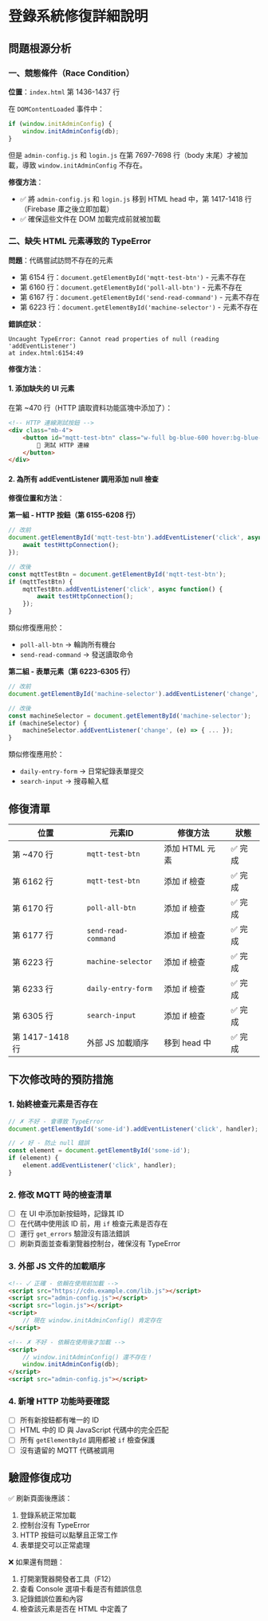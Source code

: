 # 登錄系統修復詳細說明

## 問題根源分析

### 一、競態條件（Race Condition）
**位置**：`index.html` 第 1436-1437 行

在 `DOMContentLoaded` 事件中：
```javascript
if (window.initAdminConfig) {
    window.initAdminConfig(db);
}
```

但是 `admin-config.js` 和 `login.js` 在第 7697-7698 行（body 末尾）才被加載，導致 `window.initAdminConfig` 不存在。

**修復方法**：
- ✅ 將 `admin-config.js` 和 `login.js` 移到 HTML head 中，第 1417-1418 行（Firebase 庫之後立即加載）
- ✅ 確保這些文件在 DOM 加載完成前就被加載

### 二、缺失 HTML 元素導致的 TypeError
**問題**：代碼嘗試訪問不存在的元素
- 第 6154 行：`document.getElementById('mqtt-test-btn')` - 元素不存在
- 第 6160 行：`document.getElementById('poll-all-btn')` - 元素不存在
- 第 6167 行：`document.getElementById('send-read-command')` - 元素不存在
- 第 6223 行：`document.getElementById('machine-selector')` - 元素不存在

**錯誤症狀**：
```
Uncaught TypeError: Cannot read properties of null (reading 'addEventListener')
at index.html:6154:49
```

**修復方法**：

#### 1. 添加缺失的 UI 元素
在第 ~470 行（HTTP 讀取資料功能區塊中添加了）：
```html
<!-- HTTP 連線測試按鈕 -->
<div class="mb-4">
    <button id="mqtt-test-btn" class="w-full bg-blue-600 hover:bg-blue-700 text-white font-bold py-2 px-4 rounded-lg transition">
        🔗 測試 HTTP 連線
    </button>
</div>
```

#### 2. 為所有 addEventListener 調用添加 null 檢查
**修復位置和方法**：

**第一組 - HTTP 按鈕（第 6155-6208 行）**
```javascript
// 改前
document.getElementById('mqtt-test-btn').addEventListener('click', async function() {
    await testHttpConnection();
});

// 改後
const mqttTestBtn = document.getElementById('mqtt-test-btn');
if (mqttTestBtn) {
    mqttTestBtn.addEventListener('click', async function() {
        await testHttpConnection();
    });
}
```

類似修復應用於：
- `poll-all-btn` → 輪詢所有機台
- `send-read-command` → 發送讀取命令

**第二組 - 表單元素（第 6223-6305 行）**
```javascript
// 改前
document.getElementById('machine-selector').addEventListener('change', (e) => { ... });

// 改後
const machineSelector = document.getElementById('machine-selector');
if (machineSelector) {
    machineSelector.addEventListener('change', (e) => { ... });
}
```

類似修復應用於：
- `daily-entry-form` → 日常紀錄表單提交
- `search-input` → 搜尋輸入框

## 修復清單

| 位置 | 元素ID | 修復方法 | 狀態 |
|------|--------|---------|------|
| 第 ~470 行 | `mqtt-test-btn` | 添加 HTML 元素 | ✅ 完成 |
| 第 6162 行 | `mqtt-test-btn` | 添加 if 檢查 | ✅ 完成 |
| 第 6170 行 | `poll-all-btn` | 添加 if 檢查 | ✅ 完成 |
| 第 6177 行 | `send-read-command` | 添加 if 檢查 | ✅ 完成 |
| 第 6223 行 | `machine-selector` | 添加 if 檢查 | ✅ 完成 |
| 第 6233 行 | `daily-entry-form` | 添加 if 檢查 | ✅ 完成 |
| 第 6305 行 | `search-input` | 添加 if 檢查 | ✅ 完成 |
| 第 1417-1418 行 | 外部 JS 加載順序 | 移到 head 中 | ✅ 完成 |

## 下次修改時的預防措施

### 1. **始終檢查元素是否存在**
```javascript
// ✗ 不好 - 會導致 TypeError
document.getElementById('some-id').addEventListener('click', handler);

// ✓ 好 - 防止 null 錯誤
const element = document.getElementById('some-id');
if (element) {
    element.addEventListener('click', handler);
}
```

### 2. **修改 MQTT 時的檢查清單**
- [ ] 在 UI 中添加新按鈕時，記錄其 ID
- [ ] 在代碼中使用該 ID 前，用 `if` 檢查元素是否存在
- [ ] 運行 `get_errors` 驗證沒有語法錯誤
- [ ] 刷新頁面並查看瀏覽器控制台，確保沒有 TypeError

### 3. **外部 JS 文件的加載順序**
```html
<!-- ✓ 正確 - 依賴在使用前加載 -->
<script src="https://cdn.example.com/lib.js"></script>
<script src="admin-config.js"></script>
<script src="login.js"></script>
<script>
    // 現在 window.initAdminConfig() 肯定存在
</script>

<!-- ✗ 不好 - 依賴在使用後才加載 -->
<script>
    // window.initAdminConfig() 還不存在！
    window.initAdminConfig(db);
</script>
<script src="admin-config.js"></script>
```

### 4. **新增 HTTP 功能時要確認**
- [ ] 所有新按鈕都有唯一的 ID
- [ ] HTML 中的 ID 與 JavaScript 代碼中的完全匹配
- [ ] 所有 `getElementById` 調用都被 `if` 檢查保護
- [ ] 沒有遺留的 MQTT 代碼被調用

## 驗證修復成功

✅ 刷新頁面後應該：
1. 登錄系統正常加載
2. 控制台沒有 TypeError
3. HTTP 按鈕可以點擊且正常工作
4. 表單提交可以正常處理

❌ 如果還有問題：
1. 打開瀏覽器開發者工具（F12）
2. 查看 Console 選項卡看是否有錯誤信息
3. 記錄錯誤位置和內容
4. 檢查該元素是否在 HTML 中定義了
